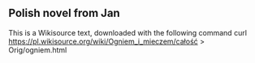 ## Polish novel from Jan

This is a Wikisource text, downloaded with the following command
curl https://pl.wikisource.org/wiki/Ogniem_i_mieczem/całość > Orig/ogniem.html

